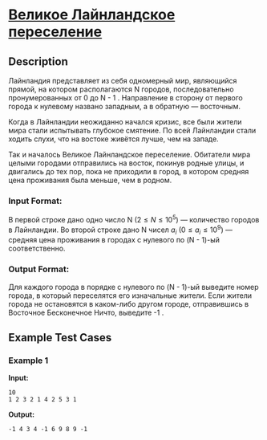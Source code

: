 # [Великое Лайнландское переселение](link)

## Description

Лайнландия представляет из себя одномерный мир, являющийся прямой, на котором располагаются N городов, последовательно пронумерованных от 0 до N - 1 . Направление в сторону от первого города к нулевому названо западным, а в обратную — восточным.

Когда в Лайнландии неожиданно начался кризис, все были жители мира стали испытывать глубокое смятение. По всей Лайнландии стали ходить слухи, что на востоке живётся лучше, чем на западе.

Так и началось Великое Лайнландское переселение. Обитатели мира целыми городами отправились на восток, покинув родные улицы, и двигались до тех пор, пока не приходили в город, в котором средняя цена проживания была меньше, чем в родном.
### Input Format:

В первой строке дано одно число N ($2 \le N \le 10^5$) — количество городов в Лайнландии. Во второй строке дано N чисел $a_i$ ($0 \le a_i \le 10^9$) — средняя цена проживания в городах с нулевого по (N - 1)-ый соответственно.

### Output Format:

Для каждого города в порядке с нулевого по (N - 1)-ый выведите номер города, в который переселятся его изначальные жители. Если жители города не остановятся в каком-либо другом городе, отправившись в Восточное Бесконечное Ничто, выведите -1 .

## Example Test Cases

### Example 1

**Input:**
```
10
1 2 3 2 1 4 2 5 3 1

```

**Output:**
```
-1 4 3 4 -1 6 9 8 9 -1

```

